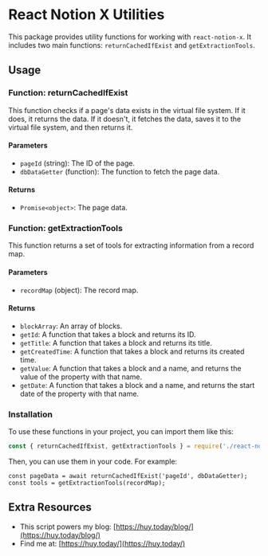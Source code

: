# React Notion X Utilities

This package provides utility functions for working with `react-notion-x`. It includes two main functions: `returnCachedIfExist` and `getExtractionTools`.

## Usage

### Function: returnCachedIfExist

This function checks if a page's data exists in the virtual file system. If it does, it returns the data. If it doesn't, it fetches the data, saves it to the virtual file system, and then returns it.

#### Parameters

- `pageId` (string): The ID of the page.
- `dbDataGetter` (function): The function to fetch the page data.

#### Returns

- `Promise<object>`: The page data.

### Function: getExtractionTools

This function returns a set of tools for extracting information from a record map.

#### Parameters

- `recordMap` (object): The record map.

#### Returns

- `blockArray`: An array of blocks.
- `getId`: A function that takes a block and returns its ID.
- `getTitle`: A function that takes a block and returns its title.
- `getCreatedTime`: A function that takes a block and returns its created time.
- `getValue`: A function that takes a block and a name, and returns the value of the property with that name.
- `getDate`: A function that takes a block and a name, and returns the start date of the property with that name.

### Installation

To use these functions in your project, you can import them like this:

```javascript
const { returnCachedIfExist, getExtractionTools } = require('./react-notion-x-utils');
```

Then, you can use them in your code. For example:

```
const pageData = await returnCachedIfExist('pageId', dbDataGetter);
const tools = getExtractionTools(recordMap);
```

## Extra Resources
- This script powers my blog: [https://huy.today/blog/](https://huy.today/blog/)
- Find me at: [https://huy.today/](https://huy.today/)
